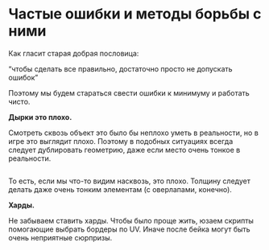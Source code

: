# Частые ошибки и методы борьбы с ними

Как гласит старая добрая пословица:

“чтобы сделать все правильно, достаточно просто не допускать ошибок”

Поэтому мы будем стараться свести ошибки к минимуму и работать чисто.

**Дырки это плохо.**

Смотреть сквозь объект это было бы неплохо уметь в реальности, но в игре это выглядит плохо. Поэтому в подобных ситуациях всегда следует дублировать геометрию, даже если место очень тонкое в реальности.

<figure><img src="https://lh7-us.googleusercontent.com/BOVbnQ1ZS0LH3mi_4ywKF0haqEjzxLtBK_veuQlWGV5PdicfmpT0YwGPEO9RITkMGXvHV_ghiXuvDxxBIGUHEB6Md_eVd89Uir8_6ixRcydVPqCAmDvUQxuvOImlwIDvC-fYISNk1oO_zP4SUzlcsVtPtIU00n6F1Sfb0Deiyp7IZdOav3cbgTXa-PUpPQ" alt=""><figcaption></figcaption></figure>

То есть, если мы что-то видим насквозь, это плохо. Толщину следует делать даже очень тонким элементам (с оверлапами, конечно).

**Харды.**

Не забываем ставить харды. Чтобы было проще жить, юзаем скрипты помогающие выбрать бордеры по UV. Иначе после бейка могут быть очень неприятные сюрпризы.

<figure><img src="https://lh7-us.googleusercontent.com/HamY1XjoINqC95-u5RC2dL9hpX2WUarQS1y6ynxz5yTNoGpXS9vEvBYQfkHbFktkbX9AfZOxef8PrDueKHOYvITkyxJStk7D11klA2nA76Jo4Qrr9h0AfPMnnwwZtiqpeMySHUY9pebqf592dJOgbQkFZQIUa3_Ru_ql8E8sVQ242PgSbxpQRVvzIZpf0A" alt=""><figcaption></figcaption></figure>
